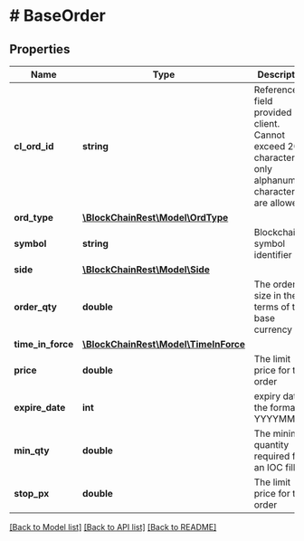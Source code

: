 # # BaseOrder

## Properties

Name | Type | Description | Notes
------------ | ------------- | ------------- | -------------
**cl_ord_id** | **string** | Reference field provided by client. Cannot exceed 20 characters, only alphanumeric characters are allowed. | 
**ord_type** | [**\BlockChainRest\Model\OrdType**](OrdType.md) |  | 
**symbol** | **string** | Blockchain symbol identifier | 
**side** | [**\BlockChainRest\Model\Side**](Side.md) |  | 
**order_qty** | **double** | The order size in the terms of the base currency | 
**time_in_force** | [**\BlockChainRest\Model\TimeInForce**](TimeInForce.md) |  | [optional] 
**price** | **double** | The limit price for the order | [optional] 
**expire_date** | **int** | expiry date in the format YYYYMMDD | [optional] 
**min_qty** | **double** | The minimum quantity required for an IOC fill | [optional] 
**stop_px** | **double** | The limit price for the order | [optional] 

[[Back to Model list]](../../README.md#documentation-for-models) [[Back to API list]](../../README.md#documentation-for-api-endpoints) [[Back to README]](../../README.md)


